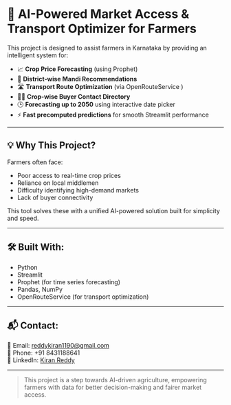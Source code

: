 # 🚜 AI-Powered Market Access & Transport Optimizer for Farmers

This project is designed to assist farmers in Karnataka by providing an intelligent system for:

- 📈 **Crop Price Forecasting** (using Prophet)
- 📍 **District-wise Mandi Recommendations**
- 🛣️ **Transport Route Optimization** (via OpenRouteService )
- 🧑‍🌾 **Crop-wise Buyer Contact Directory**
- 🕒 **Forecasting up to 2050** using interactive date picker
- ⚡ **Fast precomputed predictions** for smooth Streamlit performance

---

## 💡 Why This Project?
Farmers often face:
- Poor access to real-time crop prices
- Reliance on local middlemen
- Difficulty identifying high-demand markets
- Lack of buyer connectivity

This tool solves these with a unified AI-powered solution built for simplicity and speed.

---

## 🛠️ Built With:
- Python
- Streamlit
- Prophet (for time series forecasting)
- Pandas, NumPy
- OpenRouteService (for transport optimization)

---

## 📬 Contact:
📧 Email: reddykiran1190@gmail.com  
📱 Phone: +91 8431188641  
🔗 LinkedIn: [Kiran Reddy](https://www.linkedin.com/in/kiranreddy21)

---

> This project is a step towards AI-driven agriculture, empowering farmers with data for better decision-making and fairer market access.
